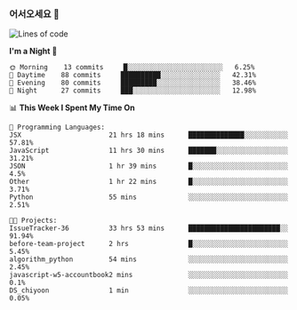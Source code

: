 ### 어서오세요 👋

<!--START_SECTION:waka-->
![Lines of code](https://img.shields.io/badge/From%20Hello%20World%20I%27ve%20Written-5.7%20million%20lines%20of%20code-blue)

**I'm a Night 🦉** 

```text
🌞 Morning    13 commits     █░░░░░░░░░░░░░░░░░░░░░░░░   6.25% 
🌆 Daytime    88 commits     ██████████░░░░░░░░░░░░░░░   42.31% 
🌃 Evening    80 commits     █████████░░░░░░░░░░░░░░░░   38.46% 
🌙 Night      27 commits     ███░░░░░░░░░░░░░░░░░░░░░░   12.98%

```


📊 **This Week I Spent My Time On** 

```text
💬 Programming Languages: 
JSX                      21 hrs 18 mins      ██████████████░░░░░░░░░░░   57.81% 
JavaScript               11 hrs 30 mins      ███████░░░░░░░░░░░░░░░░░░   31.21% 
JSON                     1 hr 39 mins        █░░░░░░░░░░░░░░░░░░░░░░░░   4.5% 
Other                    1 hr 22 mins        █░░░░░░░░░░░░░░░░░░░░░░░░   3.71% 
Python                   55 mins             ░░░░░░░░░░░░░░░░░░░░░░░░░   2.51%

🐱‍💻 Projects: 
IssueTracker-36          33 hrs 53 mins      ███████████████████████░░   91.94% 
before-team-project      2 hrs               █░░░░░░░░░░░░░░░░░░░░░░░░   5.45% 
algorithm_python         54 mins             ░░░░░░░░░░░░░░░░░░░░░░░░░   2.45% 
javascript-w5-accountbook2 mins              ░░░░░░░░░░░░░░░░░░░░░░░░░   0.1% 
DS_chiyoon               1 min               ░░░░░░░░░░░░░░░░░░░░░░░░░   0.05%

```


<!--END_SECTION:waka-->
